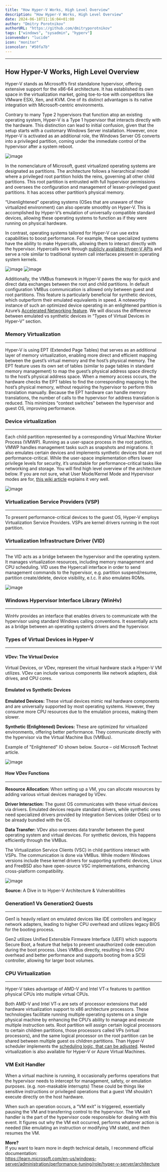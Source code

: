 ```yaml
---
title: "How Hyper-V Works, High Level Overview"
description: "How Hyper-V Works, High Level Overview"
date: 2024-06-18T11:16:04+01:00
author: "Dmitry Porotnikov"
authorURL: "https://github.com/dmitryporotnikov"
tags: ["windows", "sysadmin", "hyperv"]
iconvendor: "lucide"
icon: "monitor"
iconcolor: "#50fa7b"
---
```

---

## How Hyper-V Works, High Level Overview

Hyper-V stands as Microsoft’s first standalone hypervisor, offering extensive support for the x86-64 architecture. It has established its own space in the virtualization market, going toe-to-toe with competitors like VMware ESXi, Xen, and KVM. One of its distinct advantages is its native integration with Microsoft-centric environments.

Contrary to many Type 2 hypervisors that function atop an existing operating system, Hyper-V is a Type 1 hypervisor that interacts directly with the hardware. This distinction can lead to initial confusion, given that the setup starts with a customary Windows Server installation. However, once Hyper-V is activated as an additional role, the Windows Server OS converts into a privileged partition, coming under the immediate control of the hypervisor after a system reboot.

![image](https://cdn.porotnikov.com/media/2023/09/24235740/image-1024x514.png)

In the nomenclature of Microsoft, guest virtualized operating systems are designated as partitions. The architecture follows a hierarchical model where a privileged root partition holds the reins, governing all other child partitions. This root partition is entrusted with full hypervisor permissions and oversees the configuration and management of lesser-privileged guest partitions. It has access other partition’s physical memory.

“Unenlightened” operating systems (OSes that are unaware of their virtualized environment) can also operate smoothly on Hyper-V. This is accomplished by Hyper-V’s emulation of universally compatible standard devices, allowing these operating systems to function as if they were running on physical hardware.

In contrast, operating systems tailored for Hyper-V can use extra capabilities to boost performance. For example, these specialized systems have the ability to make Hypercalls, allowing them to interact directly with the hypervisor. Hypercalls work through [publicly available Hyper-V APIs](https://learn.microsoft.com/en-us/virtualization/hyper-v-on-windows/tlfs/hypercall-interface) and serve a role similar to traditional system call interfaces present in operating system kernels.

![image](https://cdn.porotnikov.com/media/2023/09/24235739/image2-1024x502.png)
![image](https://cdn.porotnikov.com/media/2023/09/24235737/image3-1024x741.png)

Additionally, the VMBus framework in Hyper-V paves the way for quick and direct data exchanges between the root and child partitions. In default configuration VMBus communication is allowed only between guest and root partitions. This feature is particularly beneficial for synthetic devices, which outperform their emulated equivalents in speed. A noteworthy instance of such an optimized device operating in an enlightened partition is Azure’s [Accelerated Networking feature](https://learn.microsoft.com/en-us/azure/virtual-network/accelerated-networking-overview). We will discuss the difference between emulated vs synthetic devices in “Types of Virtual Devices in Hyper-V” section.

### Memory Virtualization

---

Hyper-V is using EPT (Extended Page Tables) that serves as an additional layer of memory virtualization, enabling more direct and efficient mapping between the guest’s virtual memory and the host’s physical memory. The EPT feature uses its own set of tables (similar to page tables in standard memory management) to map the guest’s physical address space directly to the host’s physical address space. When a memory access occurs, the hardware checks the EPT tables to find the corresponding mapping to the host’s physical memory, without requiring the hypervisor to perform this translation manually. Because the EPT hardware can handle memory translations, the number of calls to the hypervisor for address translation is reduced. This minimizes “context switches” between the hypervisor and guest OS, improving performance.

### Device virtualization

---

Each child partition represented by a corresponding Virtual Machine Worker Process (VMWP). Running as a user-space process in the root partition, VMWP handles management tasks such as snapshots and migrations. It also emulates certain devices and implements synthetic devices that are not performance-critical. While the user-space implementation offers lower privilege levels for security, it’s unsuitable for performance-critical tasks like networking and storage. You will find high level overview of the architecture below. If you are not sure, what User Mode/Kernel Mode and Hypervisor modes are for, [this wiki article](https://en.wikipedia.org/wiki/Protection_ring) explains it very well.

![image](https://cdn.porotnikov.com/media/2023/09/24235729/image5-1024x709.png)

### Virtualization Service Providers (VSP)

---

To present performance-critical devices to the guest OS, Hyper-V employs Virtualization Service Providers. VSPs are kernel drivers running in the root partition.

### Virtualization Infrastructure Driver (VID)

---

The VID acts as a bridge between the hypervisor and the operating system. It manages virtualization resources, including memory management and CPU scheduling. VID uses the Hypercall interface in order to send management commands to the hypervisor, e.g. partition suspend/resume, partition create/delete, device visibility, e.t.c. It also emulates ROMs.

![image](https://cdn.porotnikov.com/media/2023/09/24235723/image7-1024x749.png)

### Windows Hypervisor Interface Library (WinHv)

---

WinHv provides an interface that enables drivers to communicate with the hypervisor using standard Windows calling conventions. It essentially acts as a bridge between an operating system’s drivers and the hypervisor.

### Types of Virtual Devices in Hyper-V

---

#### VDev: The Virtual Device

Virtual Devices, or VDev, represent the virtual hardware stack a Hyper-V VM utilizes. VDev can include various components like network adapters, disk drives, and CPU cores.

#### Emulated vs Synthetic Devices

**Emulated Devices:** These virtual devices mimic real hardware components and are universally supported by most operating systems. However, they consume more CPU resources due to the emulation process, making them slower.

**Synthetic (Enlightened) Devices:** These are optimized for virtualized environments, offering better performance. They communicate directly with the hypervisor via the Virtual Machine Bus (VMBus).

Example of "Enlightened" IO shown below. Source – old Microsoft Technet article.

![image](https://cdn.porotnikov.com/media/2023/09/24235717/old_technet.png)

#### How VDev Functions

---

**Resource Allocation:** When setting up a VM, you can allocate resources by adding various virtual devices managed by VDev.

**Driver Interaction:** The guest OS communicates with these virtual devices via drivers. Emulated devices require standard drivers, while synthetic ones need specialized drivers provided by Integration Services (older OSes) or to be already bundled with the OS.

**Data Transfer:** VDev also oversees data transfer between the guest operating system and virtual devices. For synthetic devices, this happens efficiently through the VMBus.

The Virtualization Service Clients (VSC) in child partitions interact with VSPs. The communication is done via VMBus. While modern Windows versions include these kernel drivers for supporting synthetic devices, Linux and FreeBSD also have open-source VSC implementations, enhancing cross-platform compatibility.

![image](https://cdn.porotnikov.com/media/2023/09/24235712/video1-1024x572.png)

**Source:** A Dive in to Hyper-V Architecture & Vulnerabilities

### Generation1 Vs Generation2 Guests

---

Gen1 is heavily reliant on emulated devices like IDE controllers and legacy network adapters, leading to higher CPU overhead and utilizes legacy BIOS for the booting process.

Gen2 utilizes Unified Extensible Firmware Interface (UEFI) which supports Secure Boot, a feature that helps to prevent unauthorized code execution during the boot process. Uses VMBus directly, resulting in less CPU overhead and better performance and supports booting from a SCSI controller, allowing for larger boot volumes.

### CPU Virtualization

---

Hyper-V takes advantage of AMD-V and Intel VT-x features to partition physical CPUs into multiple virtual CPUs.

Both AMD-V and Intel VT-x are sets of processor extensions that add hardware virtualization support to x86 architecture processors. These technologies facilitate running multiple operating systems on a single physical machine by enhancing the CPU’s ability to manage and execute multiple instruction sets. Root partition will assign certain logical processors to certain children partitions, those processors called VPs (virtual processors), and the same logical processor on the root partition can be shared between multiple guest os children partitions. Than Hyper-V scheduler implements the [scheduling logic, that can be adjusted](https://learn.microsoft.com/en-us/windows-server/virtualization/hyper-v/manage/manage-hyper-v-scheduler-types). Nested virtualization is also available for Hyper-V or Azure Virtual Machines.

### VM Exit Handler

When a virtual machine is running, it occasionally performs operations that the hypervisor needs to intercept for management, safety, or emulation purposes. (e.g. non-maskable interrupts) These could be things like sensitive instructions or privileged operations that a guest VM shouldn’t execute directly on the host hardware.

When such an operation occurs, a “VM exit” is triggered, essentially pausing the VM and transferring control to the hypervisor. The VM exit handler is the part of the hypervisor code responsible for dealing with this event. It figures out why the VM exit occurred, performs whatever action is needed (like emulating an instruction or modifying VM state), and then resumes the VM.

**More?**  
If you want to learn more in depth technical details, I recommend official documentation:  
<https://learn.microsoft.com/en-us/windows-server/administration/performance-tuning/role/hyper-v-server/architecture>